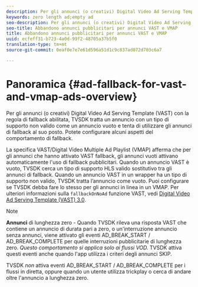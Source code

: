 ```yaml
---
description: Per gli annunci (o creativi) Digital Video Ad Serving Template (VAST) con la regola di fallback abilitata, TVSDK tratta un annuncio con un tipo di supporto non valido come un annuncio vuoto e tenta di utilizzare gli annunci di fallback al suo posto. Potete configurare alcuni aspetti del comportamento di fallback.
keywords: zero length ad;empty ad
seo-description: Per gli annunci (o creativi) Digital Video Ad Serving Template (VAST) con la regola di fallback abilitata, TVSDK tratta un annuncio con un tipo di supporto non valido come un annuncio vuoto e tenta di utilizzare gli annunci di fallback al suo posto. Potete configurare alcuni aspetti del comportamento di fallback.
seo-title: Abbandono annunci pubblicitari per annunci VAST e VMAP
title: Abbandono annunci pubblicitari per annunci VAST e VMAP
uuid: ecfeff31-b723-4a0d-99f2-48705a37b5f0
translation-type: tm+mt
source-git-commit: 0eaf0e7e7e61d596a51d1c9c837ad072d703c6a7

---
```



# Panoramica {#ad-fallback-for-vast-and-vmap-ads-overview}

Per gli annunci (o creativi) Digital Video Ad Serving Template (VAST) con la regola di fallback abilitata, TVSDK tratta un annuncio con un tipo di supporto non valido come un annuncio vuoto e tenta di utilizzare gli annunci di fallback al suo posto. Potete configurare alcuni aspetti del comportamento di fallback.

La specifica VAST/Digital Video Multiple Ad Playlist (VMAP) afferma che per gli annunci che hanno attivato VAST fallback, gli annunci vuoti attivano automaticamente l&#39;uso di fallback pubblicitari. Quando un annuncio VAST è vuoto, TVSDK cerca un tipo di supporto HLS valido sostitutivo tra gli annunci di fallback. Quando un annuncio VAST in un wrapper ha un tipo di supporto non valido, TVSDK tratta l’annuncio come vuoto. Puoi configurare se TVSDK debba fare lo stesso per gli annunci in linea in un VMAP. Per ulteriori informazioni sulla `fallbackOnNoAd` funzione VAST, vedi [Digital Video Ad Serving Template (VAST) 3.0](https://www.iab.net/guidelines/508676/digitalvideo/vsuite/vast).

>[!NOTE]
>
>**Annunci** di lunghezza zero - Quando TVSDK rileva una risposta VAST che contiene un annuncio di durata pari a zero, o un&#39;interruzione annuncio senza annunci, viene attivato gli eventi AD_BREAK_START / AD_BREAK_COMPLETE per quelle interruzioni pubblicitarie di lunghezza zero. *Questo comportamento si applica solo ai flussi VOD.* TVSDK attiva questi eventi anche quando l&#39;app utilizza i criteri degli annunci SKIP.
>
>TVSDK *non* attiva eventi AD_BREAK_START / AD_BREAK_COMPLETE per i flussi in diretta, oppure quando un utente utilizza trickplay o cerca di andare oltre l&#39;annuncio a lunghezza zero.

